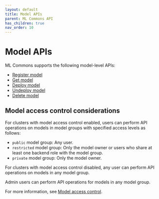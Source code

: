 ```yaml
---
layout: default
title: Model APIs
parent: ML Commons API
has_children: true
nav_order: 10
---
```


# Model APIs

ML Commons supports the following model-level APIs:

- [Register model]({{site.url}}{{site.baseurl}}/ml-commons-plugin/api/model-apis/register-model/)
- [Get model]({{site.url}}{{site.baseurl}}/ml-commons-plugin/api/model-apis/get-model/)
- [Deploy model]({{site.url}}{{site.baseurl}}/ml-commons-plugin/api/model-apis/deploy-model/)
- [Undeploy model]({{site.url}}{{site.baseurl}}/ml-commons-plugin/api/model-apis/undeploy-model/)
- [Delete model]({{site.url}}{{site.baseurl}}/ml-commons-plugin/api/model-apis/delete-model/)

## Model access control considerations

For clusters with model access control enabled, users can perform API operations on models in model groups with specified access levels as follows:

- `public` model group: Any user.
- `restricted` model group: Only the model owner or users who share at least one backend role with the model group.
- `private` model group: Only the model owner. 

For clusters with model access control disabled, any user can perform API operations on models in any model group. 

Admin users can perform API operations for models in any model group. 

For more information, see [Model access control]({{site.url}}{{site.baseurl}}/ml-commons-plugin/model-access-control/).
